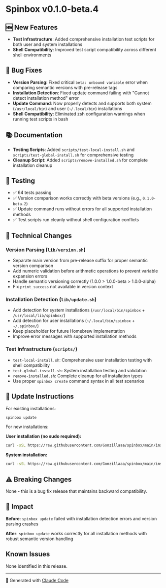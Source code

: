 # Spinbox v0.1.0-beta.4

## 🆕 New Features
- **Test Infrastructure**: Added comprehensive installation test scripts for both user and system installations
- **Shell Compatibility**: Improved test script compatibility across different shell environments

## 🐛 Bug Fixes
- **Version Parsing**: Fixed critical `beta: unbound variable` error when comparing semantic versions with pre-release tags
- **Installation Detection**: Fixed update command failing with "Cannot detect installation method" error
- **Update Command**: Now properly detects and supports both system (`/usr/local/bin`) and user (`~/.local/bin`) installations
- **Shell Compatibility**: Eliminated zsh configuration warnings when running test scripts in bash

## 📚 Documentation
- **Testing Scripts**: Added `scripts/test-local-install.sh` and `scripts/test-global-install.sh` for comprehensive testing
- **Cleanup Script**: Added `scripts/remove-installed.sh` for complete installation cleanup

## 🧪 Testing
- ✅ 64 tests passing
- ✅ Version comparison works correctly with beta versions (e.g., `0.1.0-beta.2`)
- ✅ Update command runs without errors for all supported installation methods
- ✅ Test scripts run cleanly without shell configuration conflicts

## 🔧 Technical Changes

### Version Parsing (`lib/version.sh`)
- Separate main version from pre-release suffix for proper semantic version comparison
- Add numeric validation before arithmetic operations to prevent variable expansion errors
- Handle semantic versioning correctly (1.0.0 > 1.0.0-beta > 1.0.0-alpha)
- Fix `print_success` not available in version context

### Installation Detection (`lib/update.sh`)
- Add detection for system installations (`/usr/local/bin/spinbox` + `/usr/local/lib/spinbox/`)
- Add detection for user installations (`~/.local/bin/spinbox` + `~/.spinbox/`)
- Keep placeholder for future Homebrew implementation
- Improve error messages with supported installation methods

### Test Infrastructure (`scripts/`)
- `test-local-install.sh`: Comprehensive user installation testing with shell compatibility
- `test-global-install.sh`: System installation testing and validation
- `remove-installed.sh`: Complete cleanup for all installation types
- Use proper `spinbox create` command syntax in all test scenarios

## 🔄 Update Instructions

For existing installations:
```bash
spinbox update
```

For new installations:

**User installation (no sudo required):**
```bash
curl -sSL https://raw.githubusercontent.com/Gonzillaaa/spinbox/main/install-user.sh | bash
```

**System installation:**
```bash
curl -sSL https://raw.githubusercontent.com/Gonzillaaa/spinbox/main/install.sh | sudo bash
```

## ⚠️ Breaking Changes
None - this is a bug fix release that maintains backward compatibility.

## 🎯 Impact
**Before**: `spinbox update` failed with installation detection errors and version parsing crashes

**After**: `spinbox update` works correctly for all installation methods with robust semantic version handling

## Known Issues
None identified in this release.

---

🤖 Generated with [Claude Code](https://claude.ai/code)